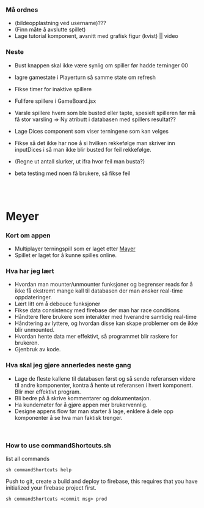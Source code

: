 ### Må ordnes
- (bildeopplastning ved username)???
- (Finn måte å avslutte spillet)
- Lage tutorial komponent, avsnitt med grafisk figur (kvist) || video


### Neste
- Bust knappen skal ikke være synlig om spiller før hadde terninger 00
- lagre gamestate i Playerturn så samme state om refresh
- Fikse timer for inaktive spillere

- Fullføre spillere i GameBoard.jsx

- Varsle spillere hvem som ble busted eller tapte, spesielt spilleren før må få stor varsling => Ny atributt i databasen med spillers resultat??

- Lage Dices component som viser terningene som kan velges
- Fikse så det ikke har noe å si hvilken rekkefølge man skriver inn inputDices i så man ikke blir busted for feil rekkefølge.

- (Regne ut antall slurker, ut ifra hvor feil man busta?)
- beta testing med noen få brukere, så fikse feil

<br/><br/>
 
# Meyer

### Kort om appen
- Multiplayer terningspill som er laget etter <a href="https://da.wikipedia.org/wiki/Meyer_(terningspil)">Mayer</a>
- Spillet er laget for å kunne spilles online.

### Hva har jeg lært
- Hvordan man mounter/unmounter funksjoner og begrenser reads for å ikke få ekstremt mange kall til databasen der man ønsker real-time oppdateringer.
- Lært litt om å debouce funksjoner
- Fikse data consistency med firebase der man har race conditions
- Håndtere flere brukere som interakter med hverandre samtidig real-time
- Håndtering av lyttere, og hvordan disse kan skape problemer om de ikke blir unmounted.
- Hvordan hente data mer effektivt, så programmet blir raskere for brukeren.
- Gjenbruk av kode.

### Hva skal jeg gjøre annerledes neste gang
- Lage de fleste kallene til databasen først og så sende referansen videre til andre komponenter, kontra å hente ut referansen i hvert komponent. Blir mer effektivt program.
- Bli bedre på å skrive kommentarer og dokumentasjon.
- Ha kundemøter for å gjøre appen mer brukervennlig.
- Designe appens flow før man starter å lage, enklere å dele opp komponenter å se hva man faktisk trenger.

<br />

### How to use commandShortcuts.sh
list all commands
```
sh commandShortcuts help
```
Push to git, create a build and deploy to firebase, this requires that you have initialized your firebase project first.
```
sh commandShortcuts <commit msg> prod
```